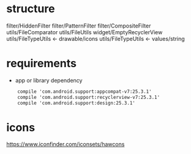 # structure 
filter/HiddenFilter
filter/PatternFilter 
filter/CompositeFilter
utils/FileComparator 
utils/FileUtils
widget/EmptyRecyclerView
utils/FileTypeUtils <- drawable/icons 
utils/FileTypeUtils <- values/string 

# requirements 
- app or library dependency 
```xml
    compile 'com.android.support:appcompat-v7:25.3.1'
    compile 'com.android.support:recyclerview-v7:25.3.1'
    compile 'com.android.support:design:25.3.1'
```

# icons 
https://www.iconfinder.com/iconsets/hawcons